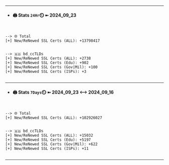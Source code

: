 

---
- #### 🖨️ **Stats** `24Hr`⏲️ ➼ 2024_09_23
```console


--> 🌐 Total
[+] New/ReNewed SSL Certs (ALL): +13798417


--> 🇧🇩 bd_ccTLDs
[+] New/ReNewed SSL Certs (ALL): +2738
[+] New/ReNewed SSL Certs (Edu): +902
[+] New/ReNewed SSL Certs (Gov|Mil): +100
[+] New/ReNewed SSL Certs (ISPs): +3


```

---
- #### 🖨️ **Stats** `7Days`⏲️ ➼ 2024_09_23 <--> 2024_09_16
```console


--> 🌐 Total
[+] New/ReNewed SSL Certs (ALL): +102926027


--> 🇧🇩 bd_ccTLDs
[+] New/ReNewed SSL Certs (ALL): +15032
[+] New/ReNewed SSL Certs (Edu): +5197
[+] New/ReNewed SSL Certs (Gov|Mil): +622
[+] New/ReNewed SSL Certs (ISPs): +11


```

---

